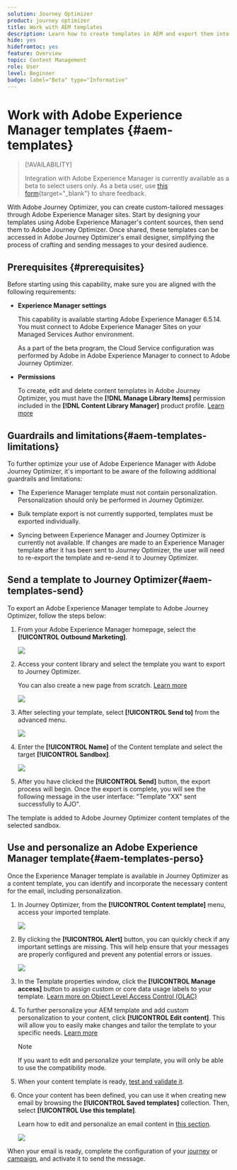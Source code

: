 ```yaml
---
solution: Journey Optimizer
product: journey optimizer
title: Work with AEM templates
description: Learn how to create templates in AEM and export them into Journey Optimizer
hide: yes
hidefromtoc: yes
feature: Overview
topic: Content Management
role: User
level: Beginner
badge: label="Beta" type="Informative"
---
```

# Work with Adobe Experience Manager templates {#aem-templates}

>[!AVAILABILITY]
>
>Integration with Adobe Experience Manager is currently available as a beta to select users only.
> As a beta user, use [this form](https://forms.office.com/pages/responsepage.aspx?id=Wht7-jR7h0OUrtLBeN7O4Wf0cbVTQ3tCpW_unE-w8-JUN1FaNlAzNkhPSUdaSkJXVFRCNTRJNVRFSy4u){target="_blank"} to share feedback.

With Adobe Journey Optimizer, you can create custom-tailored messages through Adobe Experience Manager sites. Start by designing your templates using Adobe Experience Manager's content sources, then send them to Adobe Journey Optimizer. Once shared, these templates can be accessed in Adobe Journey Optimizer's email designer, simplifying the process of crafting and sending messages to your desired audience.

## Prerequisites {#prerequisites}

Before starting using this capability, make sure you are aligned with the following requirements:

* **Experience Manager settings**

    This capability is available starting Adobe Experience Manager 6.5.14. You must connect to Adobe Experience Manager Sites on your Managed Services Author environment.

    As a part of the beta program, the Cloud Service configuration was performed by Adobe in Adobe Experience Manager to connect to Adobe Journey Optimizer. 

* **Permissions**

    To create, edit and delete content templates in Adobe Journey Optimizer, you must have the **[!DNL Manage Library Items]** permission included in the **[!DNL Content Library Manager]** product profile. [Learn more](../administration/ootb-product-profiles.md#content-library-manager)


## Guardrails and limitations{#aem-templates-limitations}

To further optimize your use of Adobe Experience Manager with Adobe Journey Optimizer, it's important to be aware of the following additional guardrails and limitations:

* The Experience Manager template must not contain personalization. Personalization should only be performed in Journey Optimizer.

* Bulk template export is not currently supported, templates must be exported individually.

* Syncing between Experience Manager and Journey Optimizer is currently not available. If changes are made to an Experience Manager template after it has been sent to Journey Optimizer, the user will need to re-export the template and re-send it to Journey Optimizer.

## Send a template to Journey Optimizer{#aem-templates-send}

To export an Adobe Experience Manager template to Adobe Journey Optimizer, follow the steps below:

1. From your Adobe Experience Manager homepage, select the **[!UICONTROL Outbound Marketing]**.

    ![](assets/aem-outbound-menu.png)

1. Access your content library and select the template you want to export to Journey Optimizer.

    You can also create a new page from scratch. [Learn more](https://experienceleague.adobe.com/docs/experience-manager-65/authoring/authoring/managing-pages.html?lang=en#creating-a-new-page)

    ![](assets/aem-send-template.png)

1. After selecting your template, select **[!UICONTROL Send to]** from the advanced menu. 

    ![](assets/aem-advanced-menu.png)

1. Enter the **[!UICONTROL Name]** of the Content template and select the target **[!UICONTROL Sandbox]**.

    ![](assets/aem-send-template-settings.png)
    
1. After you have clicked the **[!UICONTROL Send]** button, the export process will begin. Once the export is complete, you will see the following message in the user interface: "Template "XX" sent successfully to AJO".

The template is added to Adobe Journey Optimizer content templates of the selected sandbox.

## Use and personalize an Adobe Experience Manager template{#aem-templates-perso}

Once the Experience Manager template is available in Journey Optimizer as a content template, you can identify and incorporate the necessary content for the email, including personalization.

1. In Journey Optimizer, from the **[!UICONTROL Content template]** menu, access your imported template.

    ![](assets/aem_ajo_1.png)

1. By clicking the **[!UICONTROL Alert]** button, you can quickly check if any important settings are missing. This will help ensure that your messages are properly configured and prevent any potential errors or issues.

    ![](assets/aem_ajo_2.png)

1. In the Template properties window, click the **[!UICONTROL Manage access]** button to assign custom or core data usage labels to your template. [Learn more on Object Level Access Control (OLAC)](../administration/object-based-access.md)

1. To further personalize your AEM template and add custom personalization to your content, click **[!UICONTROL Edit content]**. This will allow you to easily make changes and tailor the template to your specific needs. [Learn more](get-started-email-design.md)

    >[!NOTE]
    >
    > If you want to edit and personalize your template, you will only be able to use the compatibility mode. 

1. When your content template is ready, [test and validate it](content-templates.md#test-template).

1. Once your content has been defined, you can use it when creating new email by browsing the **[!UICONTROL Saved templates]** collection. Then, select **[!UICONTROL Use this template]**.

    Learn how to edit and personalize an email content in [this section](content-from-scratch.md).

    ![](assets/aem_ajo_3.png)

When your email is ready, complete the configuration of your [journey](../building-journeys/journey-gs.md) or [campaign](../campaigns/create-campaign.md), and activate it to send the message.
